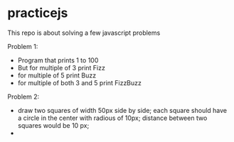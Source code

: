 # practicejs
This repo is about solving a few javascript problems

Problem 1: 
* Program that prints 1 to 100
* But for multiple of 3 print Fizz
* for multiple of 5 print Buzz
* for multiple of both 3 and 5 print FizzBuzz

Problem 2:
* draw two squares of width 50px side by side;
each square should have a circle in the center with radious of 10px;
distance between two squares would be 10 px;
*


